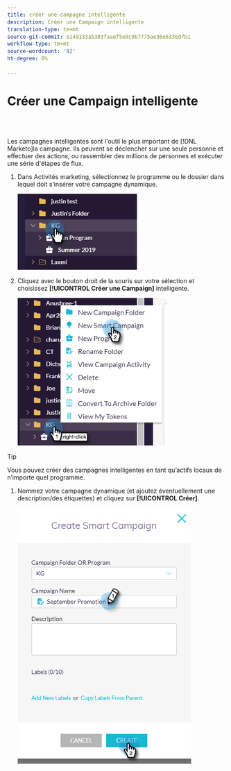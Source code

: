 ```yaml
---
title: créer une campagne intelligente
description: Créer une Campaign intelligente
translation-type: tm+mt
source-git-commit: e149133a5383faaef5e9c9b7775ae36e633ed7b1
workflow-type: tm+mt
source-wordcount: '92'
ht-degree: 0%

---
```



# Créer une Campaign intelligente

<br> 

Les campagnes intelligentes sont l&#39;outil le plus important de [!DNL Marketo]la campagne. Ils peuvent se déclencher sur une seule personne et effectuer des actions, ou rassembler des millions de personnes et exécuter une série d&#39;étapes de flux.

1. Dans Activités marketing, sélectionnez le programme ou le dossier dans lequel doit s’insérer votre campagne dynamique.

   ![Image un](/help/sky/assets/smart-campaigns/create-a-smart-campaign/create-a-smart-campaign-1.png)

1. Cliquez avec le bouton droit de la souris sur votre sélection et choisissez **[!UICONTROL Créer une Campaign]** intelligente.

   ![Image 2](/help/sky/assets/smart-campaigns/create-a-smart-campaign/create-a-smart-campaign-2.png)

>[!TIP]
>
>Vous pouvez créer des campagnes intelligentes en tant qu’actifs locaux de n’importe quel programme.

1. Nommez votre campagne dynamique (et ajoutez éventuellement une description/des étiquettes) et cliquez sur **[!UICONTROL Créer]**.

   ![Image trois](/help/sky/assets/smart-campaigns/create-a-smart-campaign/create-a-smart-campaign-3.png)
